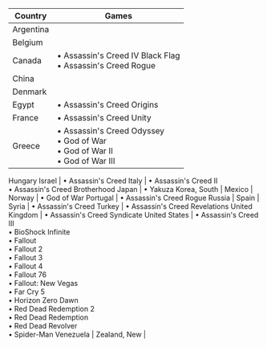|Country|Games|
|---|---|
Argentina |
Belgium |
Canada | • Assassin's Creed IV Black Flag<br/>• Assassin's Creed Rogue 
China |
Denmark |
Egypt | • Assassin's Creed Origins 
France | • Assassin's Creed Unity 
Greece | • Assassin's Creed Odyssey<br/>• God of War<br/>• God of War II<br/>• God of War III
Hungary 
Israel | • Assassin's Creed 
Italy | • Assassin's Creed II<br/>• Assassin's Creed Brotherhood 
Japan | • Yakuza
Korea, South |
Mexico |
Norway | • God of War 
Portugal | • Assassin's Creed Rogue 
Russia |
Spain |
Syria | • Assassin's Creed
Turkey | • Assassin's Creed Revelations
United Kingdom | • Assassin's Creed Syndicate 
United States | • Assassin's Creed III<br/>• BioShock Infinite<br/>• Fallout<br/>• Fallout 2<br/>• Fallout 3<br/>• Fallout 4<br/>• Fallout 76<br/>• Fallout: New Vegas<br/>• Far Cry 5<br/>• Horizon Zero Dawn<br/>• Red Dead Redemption 2<br/>• Red Dead Redemption<br/>• Red Dead Revolver<br/>• Spider-Man
Venezuela | 
Zealand, New | 
